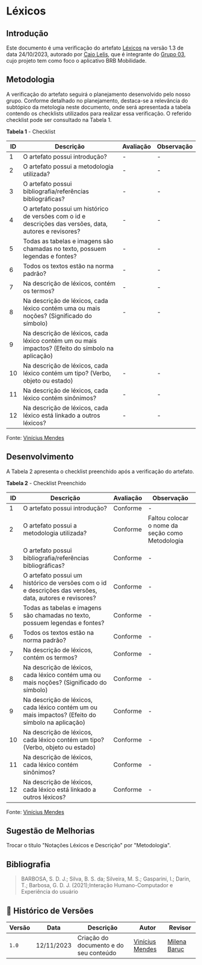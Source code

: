 # Léxicos

## Introdução
Este documento é uma verificação do artefato [Léxicos](https://requisitos-de-software.github.io/2023.2-BRBMobilidade/Modelagem/02-l%C3%A9xicos/) na versão 1.3 de  data 24/10/2023, autorado por [Caio Lelis](https://github.com/caio-lelis), que é integrante do [Grupo 03](https://requisitos-de-software.github.io/2023.2-BRBMobilidade/#equipe), cujo projeto tem como foco o aplicativo BRB Mobilidade.

## Metodologia
A verificação do artefato seguirá o planejamento desenvolvido pelo nosso grupo. Conforme detalhado no planejamento, destaca-se a relevância do subtópico da metologia neste documento, onde será apresentada a tabela contendo os checklists utilizados para realizar essa verificação. O referido checklist pode ser consultado na Tabela 1.

**Tabela 1** - Checklist

| **ID** | **Descrição** | **Avaliação** | **Observação** |
|---|------------|------------|-------------|
| 1 | O artefato possui introdução? | - | - |
| 2 | O artefato possui a metodologia utilizada? | - | -|
| 3 | O artefato possui bibliografia/referências bibliográficas? | - | - |
| 4 | O artefato possui um histórico de versões com o id e descrições das versões, data, autores e revisores? | - | - |
| 5 | Todas as tabelas e imagens são chamadas no texto, possuem legendas e fontes?|-|-|
| 6 | Todos os textos estão na norma padrão? | - | - |
| 7 | Na descrição de léxicos, contém os termos? | - | - |
| 8 | Na descrição de léxicos, cada léxico contém uma ou mais noções? (Significado do símbolo) | - | - |
| 9 | Na descrição de léxicos, cada léxico contém um ou mais impactos? (Efeito do símbolo na aplicação)
| 10 | Na descrição de léxicos, cada léxico contém um tipo? (Verbo, objeto ou estado) | - | - | 
| 11 | Na descrição de léxicos, cada léxico contém sinônimos? | - | - |
| 12 | Na descrição de léxicos, cada léxico está linkado a outros léxicos? | - | - |

Fonte: [Vinícius Mendes](https://github.com/yabamiah)

## Desenvolvimento
A Tabela 2 apresenta o checklist preenchido após a verificação do artefato.

**Tabela 2** - Checklist Preenchido

| **ID** | **Descrição** | **Avaliação** | **Observação** |
|---|------------|------------|-------------|
| 1 | O artefato possui introdução? | Conforme | - |
| 2 | O artefato possui a metodologia utilizada? | Conforme | Faltou colocar o nome da seção como Metodologia|
| 3 | O artefato possui bibliografia/referências bibliográficas? | Conforme | - |
| 4 | O artefato possui um histórico de versões com o id e descrições das versões, data, autores e revisores? | Conforme | - |
| 5 | Todas as tabelas e imagens são chamadas no texto, possuem legendas e fontes?|Conforme|-|
| 6 | Todos os textos estão na norma padrão? | Conforme | - |
| 7 | Na descrição de léxicos, contém os termos? | Conforme | - |
| 8 | Na descrição de léxicos, cada léxico contém uma ou mais noções? (Significado do símbolo) | Conforme | - |
| 9 | Na descrição de léxicos, cada léxico contém um ou mais impactos? (Efeito do símbolo na aplicação) | Conforme | - |
| 10 | Na descrição de léxicos, cada léxico contém um tipo? (Verbo, objeto ou estado) | Conforme | - | 
| 11 | Na descrição de léxicos, cada léxico contém sinônimos? | Conforme | - |
| 12 | Na descrição de léxicos, cada léxico está linkado a outros léxicos? | Conforme | - |

Fonte: [Vinícius Mendes](https://github.com/yabamiah)

## Sugestão de Melhorias
Trocar o título "Notações Léxicos e Descrição" por "Metodologia".
 
## Bibliografia

> BARBOSA, S. D. J.; Silva, B. S. da; Silveira, M. S.; Gasparini, I.; Darin, T.; Barbosa, G. D. J. (2021);Interação Humano-Computador e Experiência do usuário

## 📑 Histórico de Versões

| Versão | Data | Descrição | Autor | Revisor |
|--------|------|------------|------|---------|
| `1.0` | 12/11/2023 | Criação do documento e do seu conteúdo |  [Vinícius Mendes](https://github.com/yabamiah) | [Milena Baruc](https://github.com/MilenaBaruc) | 

